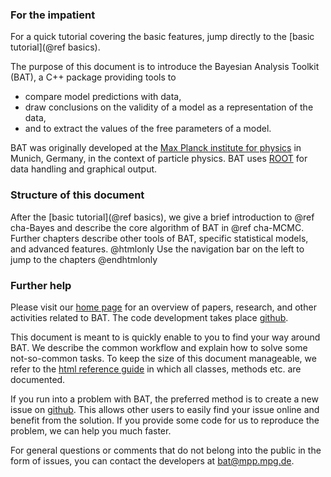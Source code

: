 <!-- First header is ignored by doxygen for the main page -->
<!-- ### Overview -->

### For the impatient

For a quick tutorial covering the basic features, jump directly to the
[basic tutorial](@ref basics).

The purpose of this document is to introduce the Bayesian Analysis
Toolkit (BAT), a C++ package providing tools to

* compare model predictions with data,
* draw conclusions on the validity of a model as a representation of the data,
* and to extract the values of the free parameters of a model.

BAT was originally developed at
  the [Max Planck institute for physics](http://mpp.mpg.de) in Munich,
  Germany, in the context of particle physics. BAT uses [ROOT] for
  data handling and graphical output.

### Structure of this document

After the [basic tutorial](@ref basics), we give a brief introduction
to @ref cha-Bayes and describe the core algorithm of BAT in @ref
cha-MCMC. Further chapters describe other tools of BAT, specific
statistical models, and advanced features.  @htmlonly Use the
navigation bar on the left to jump to the chapters @endhtmlonly

### Further help

Please visit our [home page][BAThome] for an overview of papers,
research, and other activities related to BAT. The code development
takes place [github][BATgithub].

This document is meant to is quickly enable to you to find your way
around BAT. We describe the common workflow and explain how to solve
some not-so-common tasks. To keep the size of this document
manageable, we refer to the [html reference guide](../../ref-guide/html/index.html) in which
all classes, methods etc. are documented.

If you run into a problem with BAT, the preferred method is to create
a new issue on [github][BATgithub]. This allows other users to easily
find your issue online and benefit from the solution. If you provide
some code for us to reproduce the problem, we can help you much
faster.

For general questions or comments that do not belong into the public
in the form of issues, you can contact the developers at
bat@mpp.mpg.de.

[BAThome]: http://mpp.mpg.de/bat "BAT homepage"
[BATgithub]: https://github.com/bat/bat "BAT github"
[BATref]: http://mpp.mpg.de/bat/docs/refman/latest/ "BAT reference guide"
[ROOT]: https://root.cern.ch/ "ROOT homepage"

